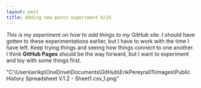 ```yaml
---
layout: post
title: Adding new posts experiment 8/25
---
```


_This is my experiment on how to add things to my GitHub site_. I should have gotten to these experimentations earlier, but I have to work with the time I have left. Keep trying things and seeing how things connect to one another. I think **GitHub Pages** should be the way forward, but I want to experiment and toy with some things first.

"C:\Users\erikp\OneDrive\Documents\GitHub\ErikPereyra01\images\Public History Spreadsheet V.1.2 - Sheet1.csv_1.png"
